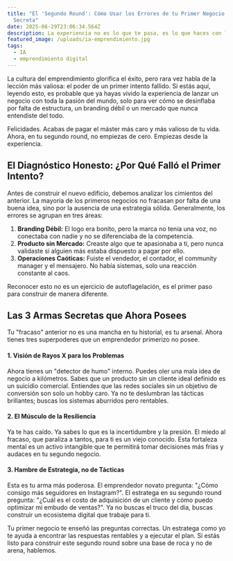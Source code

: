 ```yaml
---
title: "El 'Segundo Round': Cómo Usar los Errores de tu Primer Negocio como Arma
  Secreta"
date: 2025-06-29T23:06:34.564Z
description: La experiencia no es lo que te pasa, es lo que haces con lo que te pasa.
featured_image: /uploads/ia-emprendimiento.jpg
tags:
  - IA
  - emprendimiento digital
---
```

La cultura del emprendimiento glorifica el éxito, pero rara vez habla de la lección más valiosa: el poder de un primer intento fallido. Si estás aquí, leyendo esto, es probable que ya hayas vivido la experiencia de lanzar un negocio con toda la pasión del mundo, solo para ver cómo se desinflaba por falta de estructura, un branding débil o un mercado que nunca entendiste del todo.

Felicidades. Acabas de pagar el máster más caro y más valioso de tu vida. Ahora, en tu segundo round, no empiezas de cero. Empiezas desde la experiencia.

## El Diagnóstico Honesto: ¿Por Qué Falló el Primer Intento?

Antes de construir el nuevo edificio, debemos analizar los cimientos del anterior. La mayoría de los primeros negocios no fracasan por falta de una buena idea, sino por la ausencia de una estrategia sólida. Generalmente, los errores se agrupan en tres áreas:

1. **Branding Débil:** El logo era bonito, pero la marca no tenía una voz, no conectaba con nadie y no se diferenciaba de la competencia.
2. **Producto sin Mercado:** Creaste algo que te apasionaba a ti, pero nunca validaste si alguien más estaba dispuesto a pagar por ello.
3. **Operaciones Caóticas:** Fuiste el vendedor, el contador, el community manager y el mensajero. No había sistemas, solo una reacción constante al caos.

Reconocer esto no es un ejercicio de autoflagelación, es el primer paso para construir de manera diferente.

## Las 3 Armas Secretas que Ahora Posees

Tu "fracaso" anterior no es una mancha en tu historial, es tu arsenal. Ahora tienes tres superpoderes que un emprendedor primerizo no posee.

#### **1. Visión de Rayos X para los Problemas**

Ahora tienes un "detector de humo" interno. Puedes oler una mala idea de negocio a kilómetros. Sabes que un producto sin un cliente ideal definido es un suicidio comercial. Entiendes que las redes sociales sin un objetivo de conversión son solo un hobby caro. Ya no te deslumbran las tácticas brillantes; buscas los sistemas aburridos pero rentables.

#### **2. El Músculo de la Resiliencia**

Ya te has caído. Ya sabes lo que es la incertidumbre y la presión. El miedo al fracaso, que paraliza a tantos, para ti es un viejo conocido. Esta fortaleza mental es un activo intangible que te permitirá tomar decisiones más frías y audaces en tu segundo negocio.

#### **3. Hambre de Estrategia, no de Tácticas**

Esta es tu arma más poderosa. El emprendedor novato pregunta: "¿Cómo consigo más seguidores en Instagram?". El estratega en su segundo round pregunta: "¿Cuál es el costo de adquisición de un cliente y cómo puedo optimizar mi embudo de ventas?". Ya no buscas el truco del día, buscas construir un ecosistema digital que trabaje para ti.

Tu primer negocio te enseñó las preguntas correctas. Un estratega como yo te ayuda a encontrar las respuestas rentables y a ejecutar el plan. Si estás listo para construir este segundo round sobre una base de roca y no de arena, hablemos.